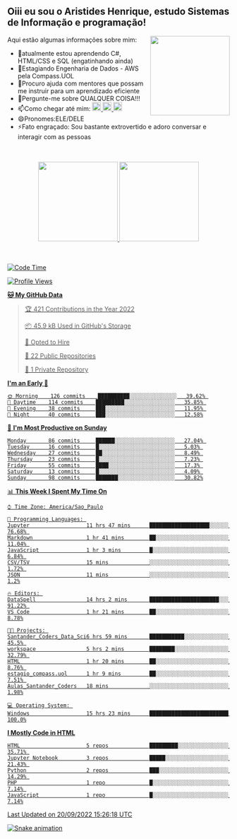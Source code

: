 ## Oiii eu sou o Aristides Henrique, estudo Sistemas de Informação e programação!

<div >
Aqui estão algumas informações sobre mim:<img align="right" height="180em" src="https://user-images.githubusercontent.com/97318481/177042589-45d62122-82a9-4a32-b3a7-87b322825b2f.png">
</div>

- 🌱atualmente estou aprendendo C#, HTML/CSS e SQL (engatinhando ainda)
- 👯Estagiando Engenharia de Dados - AWS pela Compass.UOL
- 🤔Procuro ajuda com mentores que possam me instruir para um aprendizado eficiente
- 💬Pergunte-me sobre QUALQUER COISA!!!
- 📫Como chegar até mim:
  <a href="https://www.instagram.com/aryhenry/" target="_blank">
  <img src="https://img.shields.io/badge/-Instagram-%23E4405F?style=for-the-badge&logo=instagram&logoColor=black" height="20px">
  </a>
  <a href="https://www.linkedin.com/in/aristides-henrique/" target="_blank">
  <img src="https://img.shields.io/badge/-LinkedIn-%230077B5?style=for-the-badge&logo=linkedin&logoColor=black" height="20px">
  </a> 
  <a href="mailto:arihenriqueuna@gmail.com">
  <img src="https://img.shields.io/badge/-Gmail-%23333?style=for-the-badge&logo=gmail&logoColor=white" height="20px">
  </a>
- 😄Pronomes:ELE/DELE
- ⚡Fato engraçado: Sou bastante extrovertido e adoro conversar e interagir com as pessoas
<br/>
<br/>
<div align="center">
  <a href="https://github.com/arihenrique">
  <img height="180em" src="https://github-readme-stats.vercel.app/api?username=arihenrique&show_icons=true&theme=dracula&include_all_commits=true&count_private=true"/>
  <img height="180em" src="https://github-readme-stats.vercel.app/api/top-langs/?username=arihenrique&layout=compact&langs_count=7&theme=dracula"/>
</div><br/><br/>

<!--START_SECTION:waka-->
![Code Time](http://img.shields.io/badge/Code%20Time-111%20hrs%2010%20mins-blue)

![Profile Views](http://img.shields.io/badge/Profile%20Views-18-blue)

**🐱 My GitHub Data** 

> 🏆 421 Contributions in the Year 2022
 > 
> 📦 45.9 kB Used in GitHub's Storage 
 > 
> 💼 Opted to Hire
 > 
> 📜 22 Public Repositories 
 > 
> 🔑 1 Private Repository 
 > 
**I'm an Early 🐤** 

```text
🌞 Morning    126 commits    ██████████░░░░░░░░░░░░░░░   39.62% 
🌇 Daytime    114 commits    █████████░░░░░░░░░░░░░░░░   35.85% 
🌃 Evening    38 commits     ███░░░░░░░░░░░░░░░░░░░░░░   11.95% 
🌙 Night      40 commits     ███░░░░░░░░░░░░░░░░░░░░░░   12.58%

```
📅 **I'm Most Productive on Sunday** 

```text
Monday       86 commits     ██████░░░░░░░░░░░░░░░░░░░   27.04% 
Tuesday      16 commits     █░░░░░░░░░░░░░░░░░░░░░░░░   5.03% 
Wednesday    27 commits     ██░░░░░░░░░░░░░░░░░░░░░░░   8.49% 
Thursday     23 commits     █░░░░░░░░░░░░░░░░░░░░░░░░   7.23% 
Friday       55 commits     ████░░░░░░░░░░░░░░░░░░░░░   17.3% 
Saturday     13 commits     █░░░░░░░░░░░░░░░░░░░░░░░░   4.09% 
Sunday       98 commits     ███████░░░░░░░░░░░░░░░░░░   30.82%

```


📊 **This Week I Spent My Time On** 

```text
⌚︎ Time Zone: America/Sao_Paulo

💬 Programming Languages: 
Jupyter                  11 hrs 47 mins      ███████████████████░░░░░░   76.68% 
Markdown                 1 hr 41 mins        ██░░░░░░░░░░░░░░░░░░░░░░░   11.04% 
JavaScript               1 hr 3 mins         █░░░░░░░░░░░░░░░░░░░░░░░░   6.84% 
CSV/TSV                  15 mins             ░░░░░░░░░░░░░░░░░░░░░░░░░   1.72% 
JSON                     11 mins             ░░░░░░░░░░░░░░░░░░░░░░░░░   1.2%

🔥 Editors: 
DataSpell                14 hrs 2 mins       ██████████████████████░░░   91.22% 
VS Code                  1 hr 21 mins        ██░░░░░░░░░░░░░░░░░░░░░░░   8.78%

🐱‍💻 Projects: 
Santander_Coders_Data_Sci6 hrs 59 mins       ███████████░░░░░░░░░░░░░░   45.5% 
workspace                5 hrs 2 mins        ████████░░░░░░░░░░░░░░░░░   32.79% 
HTML                     1 hr 20 mins        ██░░░░░░░░░░░░░░░░░░░░░░░   8.76% 
estagio_compass.uol      1 hr 9 mins         ██░░░░░░░░░░░░░░░░░░░░░░░   7.51% 
Aulas_Santander_Coders   18 mins             ░░░░░░░░░░░░░░░░░░░░░░░░░   1.98%

💻 Operating System: 
Windows                  15 hrs 23 mins      █████████████████████████   100.0%

```

**I Mostly Code in HTML** 

```text
HTML                     5 repos             █████████░░░░░░░░░░░░░░░░   35.71% 
Jupyter Notebook         3 repos             █████░░░░░░░░░░░░░░░░░░░░   21.43% 
Python                   2 repos             ███░░░░░░░░░░░░░░░░░░░░░░   14.29% 
PHP                      1 repo              █░░░░░░░░░░░░░░░░░░░░░░░░   7.14% 
JavaScript               1 repo              █░░░░░░░░░░░░░░░░░░░░░░░░   7.14%

```



 Last Updated on 20/09/2022 15:26:18 UTC
<!--END_SECTION:waka-->

![Snake animation](https://github.com/arihenrique/arihenrique/blob/output/github-contribution-grid-snake.svg)
